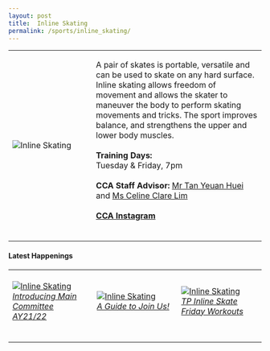 ```yaml
---
layout: post
title:  Inline Skating
permalink: /sports/inline_skating/
---
```


<table>
    <tr>
        <td style="width:33%"><image src="/images/CCA_inline_skating.jpg" style="display:block;margin-left:auto;margin-right:auto;" alt="Inline Skating"></image></td>
        <td>
            <p>
                A pair of skates is portable, versatile and can be used to skate on any hard surface. Inline skating allows freedom of movement and allows the skater to maneuver the body to perform skating movements and tricks. The sport improves balance, and strengthens the upper and lower body muscles.<br>
                <br>
                <b>Training Days:</b><br>
                Tuesday & Friday, 7pm<br>
                <br>
                <b>CCA Staff Advisor:</b> <a href="mailto:tan_yeuan_huei@tp.edu.sg">Mr Tan Yeuan Huei</a> and <a href="mailto:limap@tp.edu.sg">Ms Celine Clare Lim</a><br>
                <br>
                <a href="https://www.instagram.com/tpinlineskate/"><b>CCA Instagram</b></a><br>
                <br>
            </p>
        </td>
    </tr>
</table>

#### Latest Happenings

<table>
    <tr>
        <td style="width:33%"><br>
            <a href="https://www.instagram.com/p/COUbZKWno-F/">
                <image src="/images/CCA-inline-ig5.png" style="display:block;margin-left:auto;margin-right:auto;" alt="Inline Skating">
                <h6 style="margin-top:0%">Introducing Main Committee AY21/22</h6>
                </image>
            </a>
        </td>
        <td style="width:33%"><br>
            <a href="https://www.instagram.com/p/COQF6whnvZA/">
                <image src="/images/CCA-inline-ig4.png" style="display:block;margin-left:auto;margin-right:auto;" alt="Inline Skating">
                <h6 style="margin-top:0%">A Guide to Join Us!</h6>
                </image>
            </a>
        </td>
        <td style="width:33%"><br>
            <a href="https://www.instagram.com/p/CGxHG7NHlci/">
                <image src="/images/CCA-inlineskating_IG4.jpg" style="display:block;margin-left:auto;margin-right:auto;" alt="Inline Skating">
                <h6 style="margin-top:0%">TP Inline Skate Friday Workouts</h6>    
                </image>
            </a>
        </td>
    </tr>
</table>

